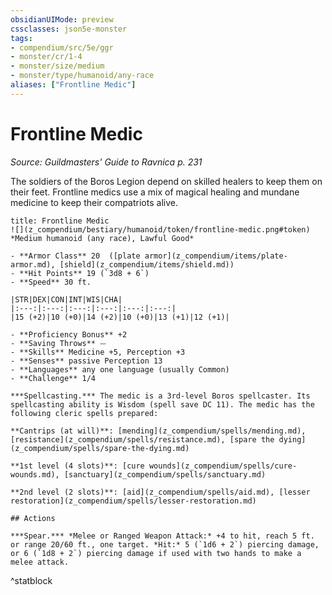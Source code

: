 ```yaml
---
obsidianUIMode: preview
cssclasses: json5e-monster
tags:
- compendium/src/5e/ggr
- monster/cr/1-4
- monster/size/medium
- monster/type/humanoid/any-race
aliases: ["Frontline Medic"]
---
```

# Frontline Medic
*Source: Guildmasters' Guide to Ravnica p. 231*  

The soldiers of the Boros Legion depend on skilled healers to keep them on their feet. Frontline medics use a mix of magical healing and mundane medicine to keep their compatriots alive.

```ad-statblock
title: Frontline Medic
![](z_compendium/bestiary/humanoid/token/frontline-medic.png#token)
*Medium humanoid (any race), Lawful Good*

- **Armor Class** 20  ([plate armor](z_compendium/items/plate-armor.md), [shield](z_compendium/items/shield.md))
- **Hit Points** 19 (`3d8 + 6`)
- **Speed** 30 ft.

|STR|DEX|CON|INT|WIS|CHA|
|:---:|:---:|:---:|:---:|:---:|:---:|
|15 (+2)|10 (+0)|14 (+2)|10 (+0)|13 (+1)|12 (+1)|

- **Proficiency Bonus** +2
- **Saving Throws** ⏤
- **Skills** Medicine +5, Perception +3
- **Senses** passive Perception 13
- **Languages** any one language (usually Common)
- **Challenge** 1/4

***Spellcasting.*** The medic is a 3rd-level Boros spellcaster. Its spellcasting ability is Wisdom (spell save DC 11). The medic has the following cleric spells prepared:

**Cantrips (at will)**: [mending](z_compendium/spells/mending.md), [resistance](z_compendium/spells/resistance.md), [spare the dying](z_compendium/spells/spare-the-dying.md)

**1st level (4 slots)**: [cure wounds](z_compendium/spells/cure-wounds.md), [sanctuary](z_compendium/spells/sanctuary.md)

**2nd level (2 slots)**: [aid](z_compendium/spells/aid.md), [lesser restoration](z_compendium/spells/lesser-restoration.md)

## Actions

***Spear.*** *Melee or Ranged Weapon Attack:* +4 to hit, reach 5 ft. or range 20/60 ft., one target. *Hit:* 5 (`1d6 + 2`) piercing damage, or 6 (`1d8 + 2`) piercing damage if used with two hands to make a melee attack.
```
^statblock